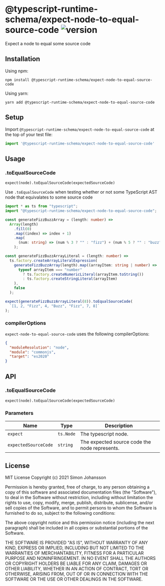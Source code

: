 # @typescript-runtime-schema/expect-node-to-equal-source-code ![version](https://badgen.net/badge/version/1.0.0/blue)
Expect a node to equal some source code

## Installation
Using npm:
```
npm install @typescript-runtime-schema/expect-node-to-equal-source-code
```
Using yarn:
```
yarn add @typescript-runtime-schema/expect-node-to-equal-source-code
```
## Setup

Import `@typescript-runtime-schema/expect-node-to-equal-source-code` at the top of your test file:

```js
import '@typescript-runtime-schema/expect-node-to-equal-source-code'
```
## Usage

### .toEqualSourceCode

`expect(node).toEqualSourceCode(expectedSourceCode)`

Use `.toEqualSourceCode` when testing whether or not some TypeScript AST node that equivalates to some source code

```ts
import * as ts from "typescript";
import "@typescript-runtime-schema/expect-node-to-equal-source-code";

const generateFizzBuzzArray = (length: number) =>
  Array(length)
    .fill(0)
    .map((index) => index + 1)
    .map(
      (num: string) => (num % 3 ? "" : "fizz") + (num % 5 ? "" : "buzz") || i
    );

const generateFizzBuzzArrayLiteral = (length: number) =>
  ts.factory.createArrayLiteralExpression(
    generateFizzBuzzArray(length).map((arrayItem: string | number) =>
      typeof arrayItem === "number"
        ? ts.factory.createNumericLiteral(arrayItem.toString())
        : ts.factory.createStringLiteral(arrayItem)
    ),
    false
  );

expect(generateFizzBuzzArrayLiteral(8)).toEqualSourceCode(
  `[1, 2, "Fizz", 4, "Buzz", "Fizz", 7, 8]`
);
```

### compilerOptions

`expect-node-to-equal-source-code` uses the following compilerOptions:

```json
{
  "moduleResolution": "node",
  "module": "commonjs",
  "target": "es2020"
}
```

## API
### .toEqualSourceCode
`expect(node).toEqualSourceCode(expectedSourceCode)`

### Parameters
Name | Type | Description
------ | ------ | ------ |
`expect` | `ts.Node` | The typescript node.
`expectedSourceCode` | `string` | The expected source code the node represents.
## License
MIT License Copyright (c) 2021 Simon Johansson

Permission is hereby granted, free of charge, to any person obtaining a copy of this software and associated documentation files (the "Software"), to deal in the Software without restriction, including without limitation the rights to use, copy, modify, merge, publish, distribute, sublicense, and/or sell copies of the Software, and to permit persons to whom the Software is furnished to do so, subject to the following conditions:

The above copyright notice and this permission notice (including the next paragraph) shall be included in all copies or substantial portions of the Software.

THE SOFTWARE IS PROVIDED "AS IS", WITHOUT WARRANTY OF ANY KIND, EXPRESS OR IMPLIED, INCLUDING BUT NOT LIMITED TO THE WARRANTIES OF MERCHANTABILITY, FITNESS FOR A PARTICULAR PURPOSE AND NONINFRINGEMENT. IN NO EVENT SHALL THE AUTHORS OR COPYRIGHT HOLDERS BE LIABLE FOR ANY CLAIM, DAMAGES OR OTHER LIABILITY, WHETHER IN AN ACTION OF CONTRACT, TORT OR OTHERWISE, ARISING FROM, OUT OF OR IN CONNECTION WITH THE SOFTWARE OR THE USE OR OTHER DEALINGS IN THE SOFTWARE.